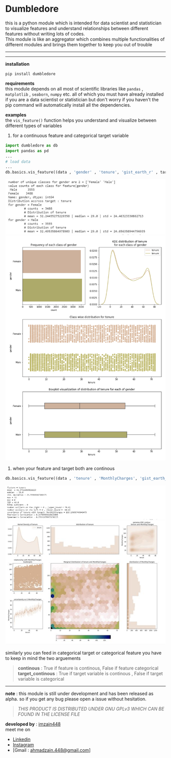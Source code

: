 # Dumbledore
this is a python module which is intended for data scientist and statistician to visualize features and understand relationships between different features without writing lots of codes. <br>
This module is like an aggregator which combines multiple functionalities of different modules and brings them together to keep you out of trouble

------
----
__installation__
```
pip install dumbledore
```

__requirements__ <br>
this module depends on all most of scientific libraries like `pandas` , `matplotlib` , `seaborn`, `numpy` etc. all of which you must have already installed if you are a data scientist or statistician but don't worry if you haven't the pip command will automatically install all the dependencies.

__examples__ <br>
the  `vis_feature()` function helps you understand and visualize between different types of variables
1. for a continuous feature and categorical target variable
```python
import dumbledore as db
import pandas as pd
...
# load data
...
db.basics.vis_feature((data , 'gender' , 'tenure', 'gist_earth_r' , target_continous=True , jitter=0.3)
```
![data](https://github.com/imZain448/dumbledore/blob/master/images/data1.png?raw=true)
![plot](https://github.com/imZain448/dumbledore/blob/master/images/plot1.png?raw=true)

1. when your feature and target both are continous
```python
db.basics.vis_feature((data , 'tenure' , 'MonthlyCharges', 'gist_earth_r' , continous=True , target_continous=True )
```
![data2](https://github.com/imZain448/dumbledore/blob/master/images/data2.png?raw=true)
![plot2](https://github.com/imZain448/dumbledore/blob/master/images/plot2.png?raw=true)

similarly you can feed in categorical target or categorical feature you have to keep in mind the two arguements
>__continous__ : True if feature is continous, False if feature categorical<br> 
>__target_continous__ : True if target variable is continous , False if target variable is categorical


----
__note__ : this module is still under development and has been released as alpha. so if you get any bug please open a issue without hesitation.

> _THIS PRODUCT IS DISTRIBUTED UNDER GNU GPLv3 WHICH CAN BE FOUND IN THE LICENSE FILE_

__developed by__ : [imzain448](https://github.com/imZain448) <br>
meet me on
- [Linkedin](https://www.linkedin.com/in/zain-ahmad-15aa25162/)
- [Instagram](https://www.instagram.com/imzain448/?hl=en)
- [Gmail : ahmadzain.448@gmail.com]

